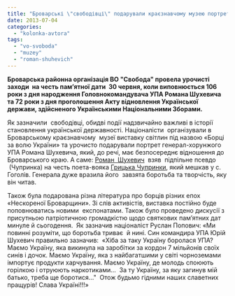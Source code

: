 ```yaml
---
title: "Броварські \"свободівці\" подарували краєзнавчому музею портрет Романа Шухевича"
date: 2013-07-04
categories: 
  - "kolonka-avtora"
tags: 
  - "vo-svoboda"
  - "muzey"
  - "roman-shuhevich"
---
```


**Броварська районна організація ВО "Свобода" провела урочисті заходи  на честь пам’ятної дати  30 червня, коли виповнюється 106 роки з дня народження Головнокомандувача УПА Романа Шухевича та 72 роки з дня проголошення Акту відновлення Української держави, здійсненого Українськими Національними Зборами.**

Як зазначили  свободівці, обидві події надзвичайно важливі в історії становлення української державності. Націоналісти  організували в Броварському краєзнавчому  музеї виставку світлин під назвою «Борці за волю України» та урочисто подарували портрет генерал-хорунжого УПА Романа Шухевича, який, до речі, має безпосереднє відношення до Броварського краю. А саме: [Роман  Шухевич](http://uk.wikipedia.org/wiki/%D0%A8%D1%83%D1%85%D0%B5%D0%B2%D0%B8%D1%87_%D0%A0%D0%BE%D0%BC%D0%B0%D0%BD "Шухевич Роман")  взяв  підпільне псевдо  (Чупринка) на честь поета-вояка [Грицька Чупринки](http://uk.wikipedia.org/wiki/%D0%A7%D1%83%D0%BF%D1%80%D0%B8%D0%BD%D0%BA%D0%B0_%D0%93%D1%80%D0%B8%D0%B3%D0%BE%D1%80%D1%96%D0%B9_%D0%90%D0%B2%D1%80%D0%B0%D0%B0%D0%BC%D0%BE%D0%B2%D0%B8%D1%87), який мешкав у с. Гоголів. Генерала дуже вразила його  завзята боротьба та творчість, яку він читав.

Також була подарована різна література про борців різних епох «Нескореної Броварщини». Зі слів активістів, виставка постійно буде поповнюватись новими  експонатами. Також було проведено дискусії з присутньою патріотичною громадкістю щодо святкових пам’ятних дат минуле й сьогодення.  Як зазначив націоналіст Руслан Попович: «Ми повинні розуміти, що боротьба триває  й нині. Син командира УПА Юрій  Шухевич правильно зазначив:  «Хіба за таку Україну боролася УПА? Маємо Україну, яка викинула на заробітки за кордон 7 мільйонів своїх синів і дочок. Маємо Україну, яка з найбагатшими у світі чорноземами імпортує продукти харчування. Маємо Україну, де молодь споюють горілкою і отруюють наркотиками…  За ту Україну, за яку загинув мій батько, треба ще боротися…"  Отож будьмо гідними наших славетних пращурів! Слава Україні!!!»
